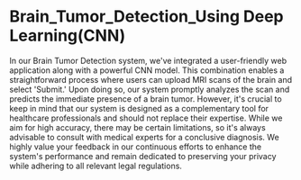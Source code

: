 # Brain_Tumor_Detection_Using Deep Learning(CNN)

In our Brain Tumor Detection system, we've integrated a user-friendly web application along with a powerful CNN model. This combination enables a straightforward process where users can upload MRI scans of the brain and select 'Submit.' Upon doing so, our system promptly analyzes the scan and predicts the immediate presence of a brain tumor. However, it's crucial to keep in mind that our system is designed as a complementary tool for healthcare professionals and should not replace their expertise. While we aim for high accuracy, there may be certain limitations, so it's always advisable to consult with medical experts for a conclusive diagnosis. We highly value your feedback in our continuous efforts to enhance the system's performance and remain dedicated to preserving your privacy while adhering to all relevant legal regulations.




